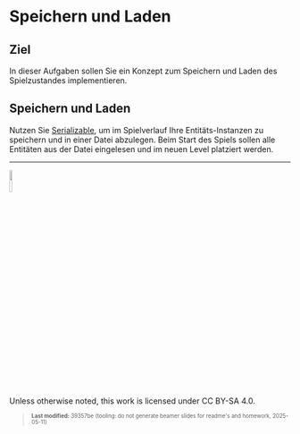 # Speichern und Laden

## Ziel

In dieser Aufgaben sollen Sie ein Konzept zum Speichern und Laden des
Spielzustandes implementieren.

## Speichern und Laden

Nutzen Sie
[Serializable](https://docs.oracle.com/en/java/javase/17/docs/api/java.base/java/io/Serializable.html),
um im Spielverlauf Ihre Entitäts-Instanzen zu speichern und in einer
Datei abzulegen. Beim Start des Spiels sollen alle Entitäten aus der
Datei eingelesen und im neuen Level platziert werden.

------------------------------------------------------------------------

<img src="https://licensebuttons.net/l/by-sa/4.0/88x31.png" width="10%">

Unless otherwise noted, this work is licensed under CC BY-SA 4.0.

<blockquote><p><sup><sub><strong>Last modified:</strong> 39357be (tooling: do not generate beamer slides for readme's and homework, 2025-05-11)<br></sub></sup></p></blockquote>
